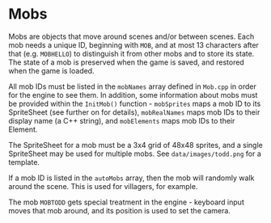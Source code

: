 Mobs
====

Mobs are objects that move around scenes and/or between scenes. Each mob needs a unique ID, beginning with `MOB`, and at most 13 characters after that (e.g. `MOBHELLO`) to distinguish it from other mobs and to store its state. The state of a mob is preserved when the game is saved, and restored when the game is loaded.

All mob IDs must be listed in the `mobNames` array defined in `Mob.cpp` in order for the engine to see them. In addition, some information about mobs must be provided within the `InitMob()` function - `mobSprites` maps a mob ID to its SpriteSheet (see further on for details), `mobRealNames` maps mob IDs to their display name (a C++ string), and `mobElements` maps mob IDs to their Element.

The SpriteSheet for a mob must be a 3x4 grid of 48x48 sprites, and a single SpriteSheet may be used for multiple mobs. See `data/images/todd.png` for a template.

If a mob ID is listed in the `autoMobs` array, then the mob will randomly walk around the scene. This is used for villagers, for example.

The mob `MOBTODD` gets special treatment in the engine - keyboard input moves that mob around, and its position is used to set the camera.
